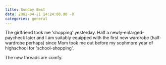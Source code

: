```yaml
---
title: Sunday Best
date: 2002-04-21 14:24:00.00 -8
categories: general
---
```

The girlfriend took me 'shopping' yesterday. Half a newly-enlarged-paycheck later and I am suitably equipped with the first new wardrobe (half-wardrobe perhaps) since Mom took me out before my sophmore year of highschool for 'school-shopping'.

The new threads are comfy.
